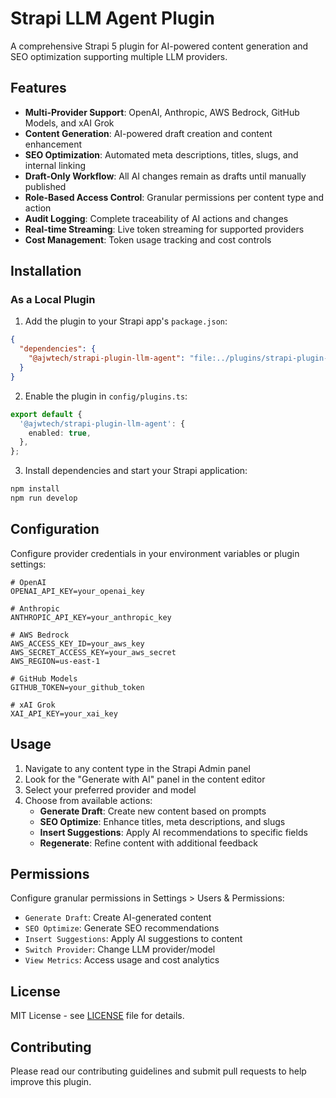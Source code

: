 # Strapi LLM Agent Plugin

A comprehensive Strapi 5 plugin for AI-powered content generation and SEO optimization supporting multiple LLM providers.

## Features

- **Multi-Provider Support**: OpenAI, Anthropic, AWS Bedrock, GitHub Models, and xAI Grok
- **Content Generation**: AI-powered draft creation and content enhancement
- **SEO Optimization**: Automated meta descriptions, titles, slugs, and internal linking
- **Draft-Only Workflow**: All AI changes remain as drafts until manually published
- **Role-Based Access Control**: Granular permissions per content type and action  
- **Audit Logging**: Complete traceability of AI actions and changes
- **Real-time Streaming**: Live token streaming for supported providers
- **Cost Management**: Token usage tracking and cost controls

## Installation

### As a Local Plugin

1. Add the plugin to your Strapi app's `package.json`:
```json
{
  "dependencies": {
    "@ajwtech/strapi-plugin-llm-agent": "file:../plugins/strapi-plugin-llm-agent"
  }
}
```

2. Enable the plugin in `config/plugins.ts`:
```typescript
export default {
  '@ajwtech/strapi-plugin-llm-agent': {
    enabled: true,
  },
};
```

3. Install dependencies and start your Strapi application:
```bash
npm install
npm run develop
```

## Configuration

Configure provider credentials in your environment variables or plugin settings:

```env
# OpenAI
OPENAI_API_KEY=your_openai_key

# Anthropic
ANTHROPIC_API_KEY=your_anthropic_key

# AWS Bedrock
AWS_ACCESS_KEY_ID=your_aws_key
AWS_SECRET_ACCESS_KEY=your_aws_secret
AWS_REGION=us-east-1

# GitHub Models
GITHUB_TOKEN=your_github_token

# xAI Grok
XAI_API_KEY=your_xai_key
```

## Usage

1. Navigate to any content type in the Strapi Admin panel
2. Look for the "Generate with AI" panel in the content editor
3. Select your preferred provider and model
4. Choose from available actions:
   - **Generate Draft**: Create new content based on prompts
   - **SEO Optimize**: Enhance titles, meta descriptions, and slugs
   - **Insert Suggestions**: Apply AI recommendations to specific fields
   - **Regenerate**: Refine content with additional feedback

## Permissions

Configure granular permissions in Settings > Users & Permissions:

- `Generate Draft`: Create AI-generated content
- `SEO Optimize`: Generate SEO recommendations
- `Insert Suggestions`: Apply AI suggestions to content
- `Switch Provider`: Change LLM provider/model
- `View Metrics`: Access usage and cost analytics

## License

MIT License - see [LICENSE](./LICENSE) file for details.

## Contributing

Please read our contributing guidelines and submit pull requests to help improve this plugin.